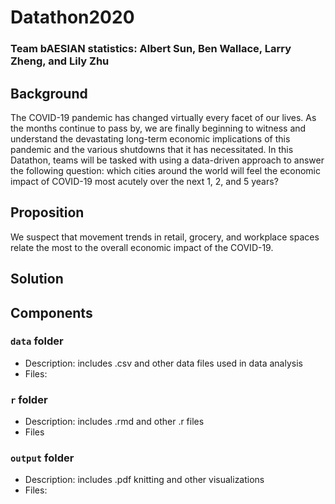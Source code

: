 # Datathon2020

### Team bAESIAN statistics: Albert Sun, Ben Wallace, Larry Zheng, and Lily Zhu 

## Background

The COVID-19 pandemic has changed virtually every facet of our lives. As the months continue to pass by, we are finally beginning to witness and understand the devastating long-term economic implications of this pandemic and the various shutdowns that it has necessitated. In this Datathon, teams will be tasked with using a data-driven approach to answer the following question: which cities around the world will feel the economic impact of COVID-19 most acutely over the next 1, 2, and 5 years? 

## Proposition

We suspect that movement trends in retail, grocery, and workplace spaces relate the most to the overall economic impact of the COVID-19.    

## Solution

## Components

### `data` **folder**
  - Description: includes .csv and other data files used in data analysis
  - Files:
### `r` **folder**
  - Description: includes .rmd and other .r files
  - Files
### `output` **folder**
  - Description: includes .pdf knitting and other visualizations
  - Files:
  
